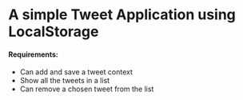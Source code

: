 # A simple Tweet Application using LocalStorage

#### Requirements:

- Can add and save a tweet context
- Show all the tweets in a list
- Can remove a chosen tweet from the list
